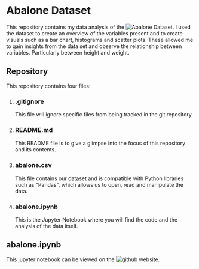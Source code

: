 # Abalone Dataset

This repository contains my data analysis of the ![Abalone Dataset](https://archive.ics.uci.edu/dataset/1/abalone). I used the dataset to create an overview of the variables present and to create visuals such as a bar chart, histograms and scatter plots. These allowed me to gain insights from the data set and observe the relationship between variables. Particularly between height and weight.

## Repository
This repository contains four files:

1. ### .gitignore

    This file will ignore specific files from being tracked in the git repository.

2. ### README.md

    This README file is to give a glimpse into the focus of this repository and its contents.

3. ### abalone.csv

    This file contains our dataset and is compatible with Python libraries such as "Pandas", which allows us to open, read and manipulate the data.

4. ### abalone.ipynb

    This is the Jupyter Notebook where you will find the code and the analysis of the data itself. 

## abalone.ipynb

This jupyter notebook can be viewed on the ![github website](https://github.com/Shmoooe/PDA-project/blob/main/abalone.ipynb).


